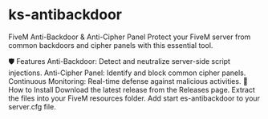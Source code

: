 # ks-antibackdoor

FiveM Anti-Backdoor & Anti-Cipher Panel
Protect your FiveM server from common backdoors and cipher panels with this essential tool.

🛡️ Features
Anti-Backdoor: Detect and neutralize server-side script injections.
Anti-Cipher Panel: Identify and block common cipher panels.
Continuous Monitoring: Real-time defense against malicious activities.
🚀 How to Install
Download the latest release from the Releases page.
Extract the files into your FiveM resources folder.
Add start es-antibackdoor to your server.cfg file.
